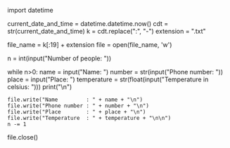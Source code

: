 import datetime

current_date_and_time = datetime.datetime.now()
cdt = str(current_date_and_time)
k = cdt.replace(":", "-")
extension = ".txt"

file_name = k[:19] + extension
file = open(file_name, 'w')

n = int(input("Number of people: "))

while n>0:
    name = input("Name: ")
    number = str(input("Phone number: "))
    place = input("Place: ")
    temperature = str(float(input("Temperature in celsius: ")))
    print("\n")

    file.write("Name         : " + name + "\n")
    file.write("Phone number : " + number + "\n")
    file.write("Place        : " + place + "\n")
    file.write("Temperature  : " + temperature + "\n\n")
    n -= 1

file.close()
